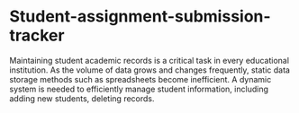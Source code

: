 # Student-assignment-submission-tracker
Maintaining student academic records is a critical task in every  educational institution. As the volume of data grows and changes frequently, static data storage methods such as spreadsheets become inefficient. A dynamic system is needed to efficiently manage student information, including adding new students, deleting records.
